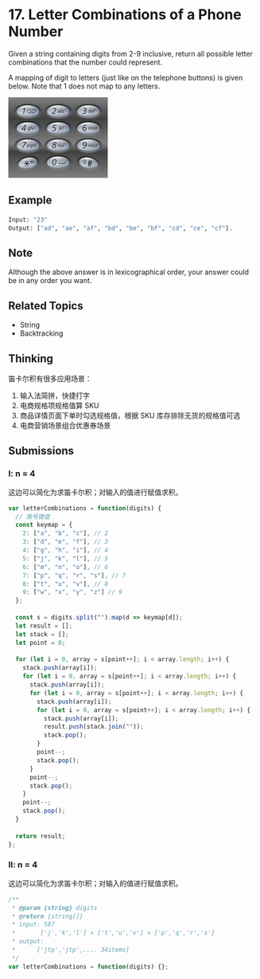 # 17. Letter Combinations of a Phone Number

Given a string containing digits from 2-9 inclusive, return all possible letter combinations that the number could represent.

A mapping of digit to letters (just like on the telephone buttons) is given below. Note that 1 does not map to any letters.

![Telephone Keypad](../../assets/images/Telephone-keypad2.svg.png)

## Example

```bash
Input: "23"
Output: ["ad", "ae", "af", "bd", "be", "bf", "cd", "ce", "cf"].
```

## Note

Although the above answer is in lexicographical order, your answer could be in any order you want.

## Related Topics

- String
- Backtracking

## Thinking

笛卡尔积有很多应用场景：

1. 输入法简拼，快捷打字
2. 电商规格项规格值算 SKU
3. 商品详情页面下单时勾选规格值，根据 SKU 库存排除无货的规格值可选
4. 电商营销场景组合优惠券场景

## Submissions

### I: n = 4

这边可以简化为求笛卡尔积；对输入的值进行赋值求积。

```javascript
var letterCombinations = function(digits) {
  // 拨号键盘
  const keymap = {
    2: ["a", "b", "c"], // 2
    3: ["d", "e", "f"], // 3
    4: ["g", "h", "i"], // 4
    5: ["j", "k", "l"], // 5
    6: ["m", "n", "o"], // 6
    7: ["p", "q", "r", "s"], // 7
    8: ["t", "u", "v"], // 8
    9: ["w", "x", "y", "z"] // 9
  };

  const s = digits.split("").map(d => keymap[d]);
  let result = [];
  let stack = [];
  let point = 0;

  for (let i = 0, array = s[point++]; i < array.length; i++) {
    stack.push(array[i]);
    for (let i = 0, array = s[point++]; i < array.length; i++) {
      stack.push(array[i]);
      for (let i = 0, array = s[point++]; i < array.length; i++) {
        stack.push(array[i]);
        for (let i = 0, array = s[point++]; i < array.length; i++) {
          stack.push(array[i]);
          result.push(stack.join(""));
          stack.pop();
        }
        point--;
        stack.pop();
      }
      point--;
      stack.pop();
    }
    point--;
    stack.pop();
  }

  return result;
};
```

### II: n = 4

这边可以简化为求笛卡尔积；对输入的值进行赋值求积。

```javascript
/**
 * @param {string} digits
 * @return {string[]}
 * input: 587
 *       ['j','k','l'] × ['t','u','v'] × ['p','q','r','s']
 * output:
 *      ['jtp','jtp',.... 34items]
 */
var letterCombinations = function(digits) {};
```

